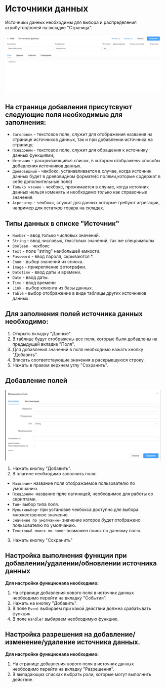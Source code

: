 # Источники данных

Источники данных необходимы для выбора и распределения атрибутов/полей на вкладке "Страница".

![Источник данных](images/datasource1.jpg)

## На странице добавления присутсвуют следующие поля необходимые для заполнения:

- `Заголовок` - текстовое поле, служит для отображения названия на странице источников данных, так и при добавлении источника на страницу;
- `Псевдоним` - текстовое поле, служит для обращения к источнику данных функциями;
- `Источник` - раскрывающийся список, в котором отображены способы добавления источников данных.
- `Древовидный` - чекбокс, устанавливается в случае, когда источник данных будет в древовидном формате(с полями,которые содержат в себе дополнительные поля)
- `Только чтение` - чекбокс, прожимается в случае, когда источник данных нельзя изменять и необходимо только как справочные значения.
- `Агрегатор` - чекбокс, служит для данных которые требуют агрегации, например для остатков товара на складах.

## Типы данных в списке "Источник"

- `Number` - ввод только числовых значений.
- `String` - ввод числовых, текстовых значений, так же спецсимволы
- `Boolean` - чекбокс
- `Text` - поле "string" наибольшей емкости.
- `Password` - ввод пароля, скрываются \*.
- `Enum` - выбор значений из списка.
- `Image` - прикрепление фотографии.
- `Datetime` - ввод даты и времени.
- `Date` - ввод даты.
- `Time` - ввод времени
- `Link` - выбор клиента из базы данных.
- `Table` - выбор отображение в виде таблицы других источников данных.

## Для заполнения полей источника данных необходимо:

1. Открыть вкладку "Данные".
2. В таблице будут отображены все поля, которые были добавлены на предыдущей вкладке "Поля".
3. Для добавления значений в поля необходимо нажать кнопку "Добавить".
4. Вписать соответствующие значения в раскрывшуюся строку.
5. Нажать в правом верхнем углу "Сохранить".

## Добавление полей

![Источник данных](images/datasource2.jpg)

1.  Нажать кнопку "Добавить".
2.  В плагине необходимо заполнить поля:

- `Название`- название поля отображаемое пользователю по умолчанию.
- `Псевдоним`- название прле латиницей, необходимое для работы со скриптами.
- `Тип`- выбор типа поля.
- `Мультивыбор`- при установке чекбокса доступно для выбора множественное значение.
- `Значение по умолчанию`- значение которое будет отображено пользователю по умолчанию.
- `Текстовый поиск по полю`- возможен поиск по данному полю.

3. Нажать кнопку "Сохранить"

## Настройка выполнения функции при добавлении/удалении/обновлении источника данных

**Для настройки функционала необходимо:**

1. На странице добавления нового поля в источник данных необходимо перейти на вкладку "События".
2. Нажать на кнопку "Добавить".
3. В поле `Event` выбираем при какой действии должна срабатывать функция.
4. В поле `Handler` выбираем необходимую функцию.

## Настройка разрешения на добавление/изменение/удаление источника данных.

**Для настройки функционала необходимо:**

1. На странице добавления нового поля в источник данных необходимо перейти на вкладку "Разрешения".
2. В выпадающих списках выбрать роли, которые могут выполнить действие.
